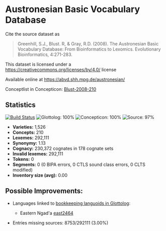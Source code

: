 # Austronesian Basic Vocabulary Database

Cite the source dataset as

> Greenhill, S.J., Blust. R, & Gray, R.D. (2008). The Austronesian Basic Vocabulary Database: From Bioinformatics to Lexomics. Evolutionary Bioinformatics, 4:271-283.

This dataset is licensed under a https://creativecommons.org/licenses/by/4.0/ license

Available online at https://abvd.shh.mpg.de/austronesian/

Conceptlist in Concepticon: [Blust-2008-210](http://concepticon.clld.org/contributions/Blust-2008-210)

## Statistics


[![Build Status](https://travis-ci.org/lexibank/abvd.svg?branch=master)](https://travis-ci.org/lexibank/abvd)
![Glottolog: 100%](https://img.shields.io/badge/Glottolog-100%25-brightgreen.svg "Glottolog: 100%")
![Concepticon: 100%](https://img.shields.io/badge/Concepticon-100%25-brightgreen.svg "Concepticon: 100%")
![Source: 97%](https://img.shields.io/badge/Source-97%25-green.svg "Source: 97%")

- **Varieties:** 1,526
- **Concepts:** 210
- **Lexemes:** 292,111
- **Synonymy:** 1.13
- **Cognacy:** 230,372 cognates in 178 cognate sets
- **Invalid lexemes:** 292,111
- **Tokens:** 0
- **Segments:** 0 (0 BIPA errors, 0 CTLS sound class errors, 0 CLTS modified)
- **Inventory size (avg):** 0.00

## Possible Improvements:

- Languages linked to [bookkeeping languoids in Glottolog](http://glottolog.org/glottolog/glottologinformation#bookkeepinglanguoids):
  - Eastern Ngad'a [east2464](http://glottolog.org/resource/languoid/id/east2464)


- Entries missing sources: 8753/292111 (3.00%)

